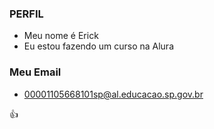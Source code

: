### PERFIL 
- Meu nome é Erick
- Eu estou fazendo um curso na Alura
### Meu Email
- 00001105668101sp@al.educacao.sp.gov.br

👍

